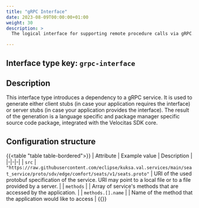 ```yaml
---
title: "gRPC Interface"
date: 2023-08-09T00:00:00+01:00
weight: 30
description: >
  The logical interface for supporting remote procedure calls via gRPC.

---
```


## Interface type key: `grpc-interface`

## Description

This interface type introduces a dependency to a gRPC service. It is used to generate either client stubs (in case your application requires the interface) or server stubs (in case your application provides the interface). The result of the generation is a language specific and package manager specific source code package, integrated with the Velocitas SDK core.

## Configuration structure

{{<table "table table-bordered">}}
| Attribute | Example value | Description |
|-|-|-|
| `src` | `"https://raw.githubusercontent.com/eclipse/kuksa.val.services/main/seat_service/proto/sdv/edge/comfort/seats/v1/seats.proto"` | URI of the used protobuf specification of the service. URI may point to a local file or to a file provided by a server. |
| `methods` | | Array of service's methods that are accessed by the application. |
| `methods.[].name` | | Name of the method that the application would like to access |
{{</table>}}
